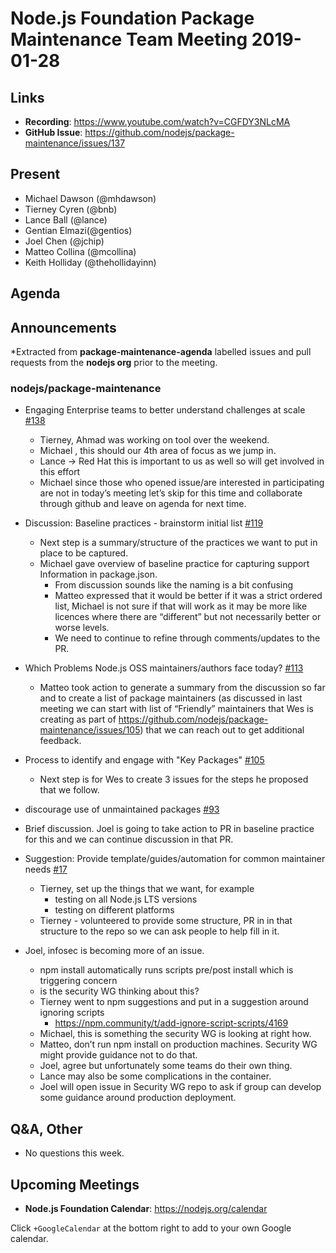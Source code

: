 # Node.js Foundation Package Maintenance Team Meeting 2019-01-28

## Links

* **Recording**:  https://www.youtube.com/watch?v=CGFDY3NLcMA
* **GitHub Issue**: https://github.com/nodejs/package-maintenance/issues/137

## Present

* Michael Dawson (@mhdawson)
* Tierney Cyren (@bnb)
* Lance Ball (@lance)
* Gentian Elmazi(@gentios)
* Joel Chen (@jchip)
* Matteo Collina (@mcollina)
* Keith Holliday (@thehollidayinn)
 
## Agenda

## Announcements
 
*Extracted from **package-maintenance-agenda** labelled issues and pull requests from the **nodejs org** prior to the meeting.

### nodejs/package-maintenance

* Engaging Enterprise teams to better understand challenges at scale [#138](https://github.com/nodejs/package-maintenance/issues/138)
  * Tierney, Ahmad was working on tool over the weekend.
  * Michael , this should our 4th area of focus as we jump in.
  * Lance -> Red Hat this is important to us as well so will get involved in this effort
  * Michael since those who opened issue/are interested in participating are
    not in today’s meeting let’s skip for this time and collaborate through github
    and leave on agenda for next time. 

* Discussion: Baseline practices - brainstorm initial list [#119](https://github.com/nodejs/package-maintenance/issues/119)
  * Next step is a summary/structure of the practices we want to put
    in place to be captured.
  * Michael gave overview of baseline practice for capturing support
    Information in package.json.  
    * From discussion sounds like the naming is a bit confusing
    * Matteo expressed that it would be better if it was a strict ordered list, 
      Michael is not sure if that will work as it may be more like licences
      where there are “different” but not necessarily better or worse
      levels.
    * We need to continue to refine through comments/updates to the
      PR.

* Which Problems Node.js OSS maintainers/authors face today? [#113](https://github.com/nodejs/package-maintenance/issues/113)
  * Matteo took action to generate a summary from the discussion
    so far and to create a list of package maintainers (as discussed
    in last meeting we can start with list of “Friendly” maintainers
    that Wes is creating as part of 
    https://github.com/nodejs/package-maintenance/issues/105) 
    that we can reach out to get additional feedback.

* Process to identify and engage  with "Key Packages" [#105](https://github.com/nodejs/package-maintenance/issues/105)
  * Next step is for Wes to create 3 issues for the steps he proposed
    that we follow.

* discourage use of unmaintained packages [#93](https://github.com/nodejs/package-maintenance/issues/93)
* Brief discussion.  Joel is going to take action to PR in baseline practice for
  this and we can continue discussion in that PR.

* Suggestion: Provide template/guides/automation for common maintainer needs [#17](https://github.com/nodejs/package-maintenance/issues/17)
  * Tierney, set up the things that we want, for example
    * testing on all Node.js LTS versions
    * testing on different platforms
  * Tierney - volunteered to provide some structure, PR in in that structure to
    the repo so we can ask people to help fill in it.

* Joel, infosec is becoming more of an issue.
  * npm install automatically runs scripts pre/post install which is triggering concern
  * is the security WG thinking about this?
  * Tierney went to npm suggestions and put in a suggestion around ignoring scripts
    * https://npm.community/t/add-ignore-script-scripts/4169
  * Michael, this is something the security WG is looking at right how.  
  * Matteo, don’t run npm install on production machines. Security WG might provide
    guidance not to do that.
  * Joel, agree but unfortunately some teams do their own thing.
  * Lance may also be some complications in the container.
  * Joel will open issue in Security WG repo to ask if group can develop some guidance
    around production deployment.

## Q&A, Other

* No questions this week.

## Upcoming Meetings

* **Node.js Foundation Calendar**: https://nodejs.org/calendar

Click `+GoogleCalendar` at the bottom right to add to your own Google calendar.

